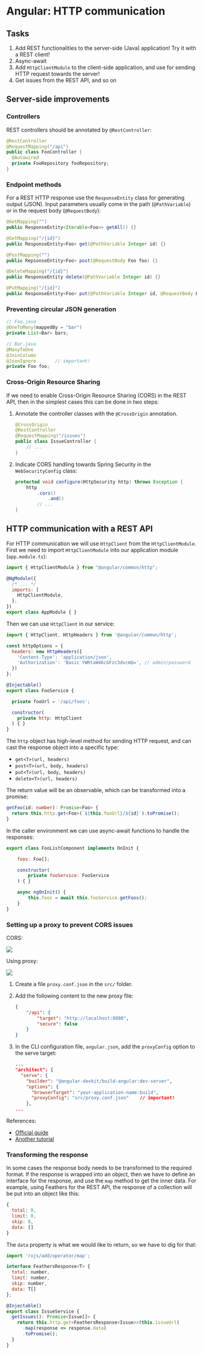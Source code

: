 # Angular: HTTP communication

## Tasks

1. Add REST functionalities to the server-side (Java) application! Try it with a REST client!
2. Async-await
3. Add `HttpClientModule` to the client-side application, and use for sending HTTP request towards the server!
4. Get issues from the REST API, and so on

## Server-side improvements

### Controllers

REST controllers should be annotated by `@RestController`:

```java
@RestController
@RequestMapping("/api")
public class FooController {
  @Autowired
  private FooRepository fooRepository;
}
```

### Endpoint methods

For a REST HTTP response use the `ResponseEntity` class for generating output (JSON). Input parameters usually come in the path (`@PathVariable`) or in the request body (`@RequestBody`):

```java
@GetMapping("")
public ResponseEntity<Iterable<Foo>> getAll() {}

@GetMapping("/{id}")
public ResponseEntity<Foo> get(@PathVariable Integer id) {}

@PostMapping("")
public RepsonseEntity<Foo> post(@RequestBody Foo foo) {}

@DeleteMapping("/{id}")
public ResponseEntity delete(@PathVariable Integer id) {}

@PutMapping("/{id}")
public ResponseEntity<Foo> put(@PathVariable Integer id, @RequestBody Foo foo) {}
```

### Preventing circular JSON generation

```java
// Foo.java
@OneToMany(mappedBy = "bar")
private List<Bar> bars;

// Bar.java
@ManyToOne
@JoinColumn
@JsonIgnore       // important!
private Foo foo;
```

### Cross-Origin Resource Sharing

If we need to enable Cross-Origin Resource Sharing (CORS) in the REST API, then in the simplest cases this can be done in two steps:

1. Annotate the controller classes with the `@CrossOrigin` annotation.

    ```java
    @CrossOrigin
    @RestController
    @RequestMapping("/issues")
    public class IssueController {
        // ...
    }
    ```

2. Indicate CORS handling towards Spring Security in the `WebSecurityConfig` class:

    ```java
    protected void configure(HttpSecurity http) throws Exception {
        http
            .cors()
                .and()
            // ...
    }
    ```

## HTTP communication with a REST API

For HTTP communication we will use `HttpClient` from the `HttpClientModule`. First we need to import `HttpClientModule` into our application module (`app.module.ts`):

```js
import { HttpClientModule } from "@angular/common/http";

@NgModule({
  /* ... */
  imports: [
    HttpClientModule,
  ],
})
export class AppModule { }
```

Then we can use `HttpClient` in our service:

```js
import { HttpClient, HttpHeaders } from '@angular/common/http';

const httpOptions = {
  headers: new HttpHeaders({ 
    'Content-Type': 'application/json',
    'Authorization': 'Basic YWRtaW46cGFzc3dvcmQ=', // admin/password
  })
};

@Injectable()
export class FooService {

  private fooUrl = '/api/foos';

  constructor(
    private http: HttpClient
  ) { }
}
```

The `http` object has high-level method for sending HTTP request, and can cast the response object into a specific type:

- `get<T>(url, headers)`
- `post<T>(url, body, headers)`
- `put<T>(url, body, headers)`
- `delete<T>(url, headers)`

The return value will be an observable, which can be transformed into a promise:

```ts
getFoo(id: number): Promise<Foo> {
  return this.http.get<Foo>(`${this.fooUrl}/${id}`).toPromise();
}
```

In the caller environment we can use async-await functions to handle the responses:

```js
export class FooListComponent implements OnInit {

    foos: Foo[];

    constructor(
        private fooService: FooService
    ) { }

    async ngOnInit() {
        this.foos = await this.fooService.getFoos();
    }
}
```

### Setting up a proxy to prevent CORS issues

CORS:

![](https://juristr.com/blog/assets/imgs/ngdevserver-noproxy.png)

Using proxy:

![](https://juristr.com/blog/assets/imgs/ngdevserver-proxy.png)

1. Create a file `proxy.conf.json` in the `src/` folder.

2. Add the following content to the new proxy file:

    ```json
    {
        "/api": {
            "target": "http://localhost:8080",
            "secure": false
        }
    }
    ```

3. In the CLI configuration file, `angular.json`, add the `proxyConfig` option to the serve target:

    ```json
    ...
    "architect": {
      "serve": {
        "builder": "@angular-devkit/build-angular:dev-server",
        "options": {
          "browserTarget": "your-application-name:build",
          "proxyConfig": "src/proxy.conf.json"    // important!
        },
    ...
    ```

References: 
- [Official guide](https://angular.io/guide/build#proxying-to-a-backend-server)
- [Another tutorial](https://juristr.com/blog/2016/11/configure-proxy-api-angular-cli/)


### Transforming the response

In some cases the response body needs to be transformed to the required format.
If the response is wrapped into an object, then we have to define an interface for the response, and use the `map` method to get the inner data. For example, using Feathers for the REST API, the response of a collection will be put into an object like this:

```js
{
  total: 0,
  limit: 0,
  skip: 0,
  data: []
}
```

The `data` property is what we would like to return, so we have to dig for that:

```js
import 'rxjs/add/operator/map';

interface FeathersResponse<T> {
  total: number,
  limit: number,
  skip: number,
  data: T[]
};

@Injectable()
export class IssueService {
  getIssues(): Promise<Issue[]> {
    return this.http.get<FeathersResponse<Issue>>(this.issueUrl)
      .map(response => response.data)
      .toPromise();
  }
}
```

